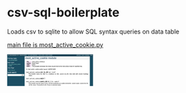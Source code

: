 # csv-sql-boilerplate
 Loads csv to sqlite to allow SQL syntax queries on data table

 [main file is most_active_cookie.py](https://github.com/byukan/csv-sql-boilerplate/blob/main/most_active_cookie.py)

 <img src="docs/docs screenshot.png" style="width: 200px;"/>
 